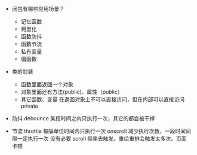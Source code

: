 - 闭包有哪些应用场景？
    - 记忆函数
    - 柯里化
    - 函数防抖
    - 函数节流
    - 私有变量
    - 偏函数

- 类的封装
    - 函数里面返回一个对象
    - 对象里面还有方法(public)、属性（public）
    - 其它函数、变量 在返回对象上不可以直接访问，但在内部可以直接访问 private

- 防抖 debounce
    某段时间之内只执行一次，其它的都会被干掉

- 节流 throttle
    每隔单位时间内只执行一次 
    onscroll 减少执行次数，一段时间间隔一定执行一次
    没有必要 scroll 频率去触发。重绘重排会触发太多次。页面卡顿